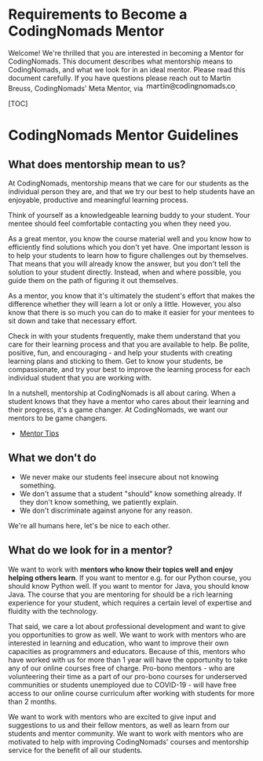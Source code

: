 # Requirements to Become a CodingNomads Mentor

Welcome! We're thrilled that you are interested in becoming a Mentor for CodingNomads. This document describes what mentorship means to CodingNomads, and what we look for in an ideal mentor. Please read this document carefully. If you have questions please reach out to Martin Breuss, CodingNomads' Meta Mentor, via <img style="display: inline-block;" alt="contact address for martin" src="../images/email_martin.png"/>.

[TOC]

# CodingNomads Mentor Guidelines

## What does mentorship mean to us?

At CodingNomads, mentorship means that we care for our students as the individual person they are, and that we try our best to help students have an enjoyable, productive and meaningful learning process.

Think of yourself as a knowledgeable learning buddy to your student. Your mentee should feel comfortable contacting you when they need you.

As a great mentor, you know the course material well and you know how to efficiently find solutions which you don't yet have. One important lesson is to help your students to learn how to figure challenges out by themselves. That means that you will already know the answer, but you don't tell the solution to your student directly. Instead, when and where possible, you guide them on the path of figuring it out themselves.

As a mentor, you know that it's ultimately the student's effort that makes the difference whether they will learn a lot or only a little. However, you also know that there is so much you can do to make it easier for your mentees to sit down and take that necessary effort.

Check in with your students frequently, make them understand that you care for their learning process and that you are available to help. Be polite, positive, fun, and encouraging - and help your students with creating learning plans and sticking to them. Get to know your students, be compassionate, and try your best to improve the learning process for each individual student that you are working with.

In a nutshell, mentorship at CodingNomads is all about caring. When a student knows that they have a mentor who cares about their learning and their progress, it's a game changer. At CodingNomads, we want our mentors to be game changers.

*   [Mentor Tips](04_how_to_mentor.md)

## What we don't do

*   We never make our students feel insecure about not knowing something.
*   We don't assume that a student "should" know something already. If they don't know something, we patiently explain.
*   We don't discriminate against anyone for any reason.

We're all humans here, let's be nice to each other.

## What do we look for in a mentor?

We want to work with **mentors who know their topics well and enjoy helping others learn**. If you want to mentor e.g. for our Python course, you should know Python well. If you want to mentor for Java, you should know Java. The course that you are mentoring for should be a rich learning experience for your student, which requires a certain level of expertise and fluidity with the technology.

That said, we care a lot about professional development and want to give you opportunities to grow as well. We want to work with mentors who are interested in learning and education, who want to improve their own capacities as programmers and educators. Because of this, mentors who have worked with us for more than 1 year will have the opportunity to take any of our online courses free of charge. Pro-bono mentors - who are volunteering their time as a part of our pro-bono courses for underserved communities or students unemployed due to COVID-19 - will have free access to our online course curriculum after working with students for more than 2 months.

We want to work with mentors who are excited to give input and suggestions to us and their fellow mentors, as well as learn from our students and mentor community. We want to work with mentors who are motivated to help with improving CodingNomads' courses and mentorship service for the benefit of all our students.
